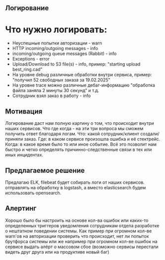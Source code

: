 ## Логирование

# Что нужно логировать:

* Неуспешные попытки авторизации - warn
* HTTP incoming/outgoing messages - info
* incoming/outgoing queue messages (Rabbit) - info
* Exceptions - error
* Upload/Download to S3 file(s) - info, пример: "starting upload best_ring.cad"
* На уровне debug различные обработки внутри сервиса, пример: "получил 52 свободных заказа за 19.02.2025"
* На уровне trace можно различные дебаг-информацию "обработка файла заняла 2 минуты 30 секунд" и т.д.
* Сотрудник взял заказ в работу - info

## Мотивация

Логирование даст нам полную картину о том, что происходит внутри наших сервисов.
Что где когда - на эти три вопроса мы сможем получить ответ благодаря логам.
Что: какой сотрудник/клиент создали/приняли заказ.
Где: в каком сервисе произошла ошибка и её стектрейс.
Когда: в какое время было то или иное событие.
Всё это позволит нам быстро и четко определять причинно-следственные связи в тех или иных инцидентах.

## Предлагаемое решение

Предлагаю ELK, filebeat будет собирать логи от наших сервисов. отправлять на обработку в logstash, а вместо
elasticsearch будем использовать opensearch.

## Алертинг

Хорошо было бы настроить на основе кол-ва ошибок или каких-то определенных триггеров уведомления сотрудникам отдела
разработке о нештатном поведении системы. Как пример при огромном кол-ве warn'ов на авторизации проверить что
происходит, нет ли попыток брутфорса системы или же например при огромном кол-ве ошибок на сервисе выдать алёрт о
массовом сбое (возможно сервисы перестали видеть друг друга или на продуктиве новый баг)
